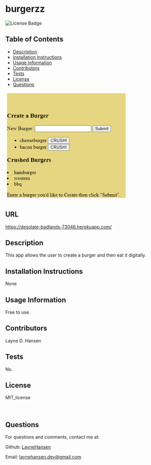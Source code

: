 # burgerzz

![License Badge](https://img.shields.io/badge/License-MIT_license-brightgreen)

## Table of Contents
* [Description](#description)
* [Installation Instructions](#installation)
* [Usage Information](#usage)
* [Contributors](#contributor)
* [Tests](#tests)
* [License](#license)
* [Questions](#questions)

![burgerzz screenshot](./public/assets/images/burgerzz_screenshot.png)

## URL

https://desolate-badlands-73046.herokuapp.com/

## Description
This app allows the user to create a burger and then eat it digitally.

## Installation Instructions
None

## Usage Information
Free to use.

## Contributors
Layne D. Hansen

## Tests 
No.

## License
MIT_license
<br><br>
<br>

## Questions

For questions and comments, contact me at:

Github: [LayneHansen](https://github.com/LayneHansen)

Email: laynehansen.dev@gmail.com